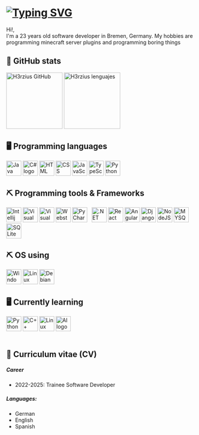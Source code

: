 <div align="left">
  <h1>
    <a href="https://git.io/typing-svg">
        <img src="https://readme-typing-svg.herokuapp.com/?color=ffffff&size=35&center=true&vCenter=true&width=1000&lines=Welcome+to+my+GitHub+profile!;" alt="Typing SVG">
    </a>
  </h1>
  <p>Hi!,<br/> I'm a 23 years old software developer in Bremen, Germany. My hobbies are programming minecraft server plugins and programming boring things</p>
<h2>🔧 GitHub stats</h2>
<img src="https://github-readme-stats.vercel.app/api?username=h3rzius&show_icons=true&count_private=true&hide_border=true&title_color=239ff7&icon_color=239ff7&text_color=c9d1d9&bg_color=0d1117" height="150" alt="H3rzius GitHub" /> 
<img src="https://github-readme-stats.vercel.app/api/top-langs/?username=H3rzius&layout=compact&hide_border=true&title_color=239ff7&text_color=239ff7&bg_color=0d1117" height="150" alt="H3rzius lenguajes" />

<h2>🖥️ Programming languages</h2>
<div>
  <img src="https://skillicons.dev/icons?i=java" height="40" alt="Java logo" />
  <img src="https://skillicons.dev/icons?i=cs" height="40" alt="C# logo" />
  <img src="https://skillicons.dev/icons?i=html" height="40" alt="HTML logo" />
  <img src="https://skillicons.dev/icons?i=css" height="40" alt="CSS logo" />
  <img src="https://skillicons.dev/icons?i=javascript" height="40" alt="JavaScript logo" />
  <img src="https://skillicons.dev/icons?i=typescript" height="40" alt="TypeScript logo" />
  <img src="https://skillicons.dev/icons?i=python" height="40" alt="Python logo" />
</div>
<h2>⛏️ Programming tools & Frameworks</h2>
<div>
  <img src="https://skillicons.dev/icons?i=idea" height="40" alt="Intellij IDEA logo" />
  <img src="https://skillicons.dev/icons?i=visualstudio" height="40" alt="Visual Studio logo" />
  <img src="https://skillicons.dev/icons?i=vscode" height="40" alt="Visual Studio Code logo" />
  <img src="https://skillicons.dev/icons?i=webstorm" height="40" alt="Webstorm logo" />
  <img src="https://skillicons.dev/icons?i=pycharm" height="40" alt="PyCharm logo" />
  <img width="4" />
  <img src="https://skillicons.dev/icons?i=dotnet" height="40" alt=".NET logo" />
  <img src="https://skillicons.dev/icons?i=react" height="40" alt="React logo" />
  <img src="https://skillicons.dev/icons?i=angular" height="40" alt="Angular logo" />
  <img src="https://skillicons.dev/icons?i=django" height="40" alt="Django logo" />
  <img src="https://skillicons.dev/icons?i=nodejs" height="40" alt="NodeJS logo" />
  <img src="https://skillicons.dev/icons?i=mysql" height="40" alt="MYSQL logo" />
  <img src="https://skillicons.dev/icons?i=sqlite" height="40" alt="SQLite logo" />
</div>
<h2>⛏️ OS using</h2>
<div>
  <img src="https://skillicons.dev/icons?i=windows" height="40" alt="Windows logo" />
  <img src="https://skillicons.dev/icons?i=linux" height="40" alt="Linux logo" />
  <img src="https://skillicons.dev/icons?i=debian" height="40" alt="Debian logo" />
</div>
<h2>🖥️ Currently learning</h2>
<div>
  <img src="https://skillicons.dev/icons?i=python" height="40" alt="Python logo" />
  <img src="https://skillicons.dev/icons?i=cpp" height="40" alt="C++ logo" />
  <img src="https://skillicons.dev/icons?i=linux" height="40" alt="Linux logo" />
  <img src="https://skillicons.dev/icons?i=ai" height="40" alt="AI logo" />
</div>
<br>
<h2>📑 Curriculum vitae (CV)</h2>
<h5>Career</h5>
<ul>
  <li>2022-2025: Trainee Software Developer</li>
</ul>
<h5>Languages:</h5>
<ul>
  <li>German</li>
  <li>English</li>
  <li>Spanish</li>
</ul>


